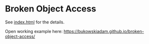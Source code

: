 # Broken Object Access

See [index.html](./index.html) for the details.

Open working example here: https://bukowskiadam.github.io/broken-object-access/
